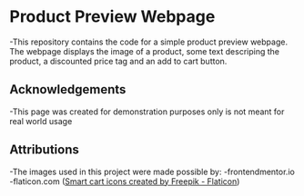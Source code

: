 # Product Preview Webpage

-This repository contains the code for a simple product preview webpage. The webpage displays the image of a product, some text descriping the product, a discounted price tag and an add to cart button.

## Acknowledgements

-This page was created for demonstration purposes only is not meant for real world usage

## Attributions

-The images used in this project were made possible by:
-frontendmentor.io
-flaticon.com (<a href="https://www.flaticon.com/free-icons/smart-cart" title="smart cart icons">Smart cart icons created by Freepik - Flaticon</a>)
